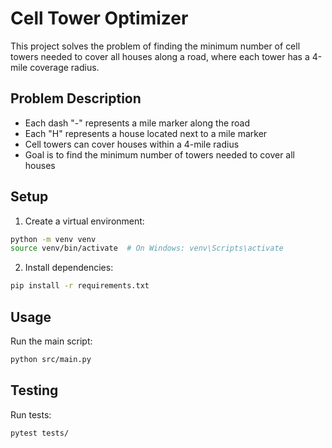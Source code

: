 # Cell Tower Optimizer

This project solves the problem of finding the minimum number of cell towers needed to cover all houses along a road, where each tower has a 4-mile coverage radius.

## Problem Description
- Each dash "-" represents a mile marker along the road
- Each "H" represents a house located next to a mile marker
- Cell towers can cover houses within a 4-mile radius
- Goal is to find the minimum number of towers needed to cover all houses

## Setup
1. Create a virtual environment:
```bash
python -m venv venv
source venv/bin/activate  # On Windows: venv\Scripts\activate
```

2. Install dependencies:
```bash
pip install -r requirements.txt
```

## Usage
Run the main script:
```bash
python src/main.py
```

## Testing
Run tests:
```bash
pytest tests/
``` 